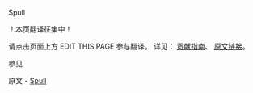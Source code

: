  $pull

 ！本页翻译征集中！

请点击页面上方 EDIT THIS PAGE 参与翻译。
详见：
[贡献指南]( https://github.com/JinMuInfo/MongoDB-Manual-zh/blob/master/CONTRIBUTING.md )、
[原文链接](  https://docs.mongodb.com/manual/reference/operator/update/pull/  )。

 参见

原文 - [$pull]( https://docs.mongodb.com/manual/reference/operator/update/pull/ )

